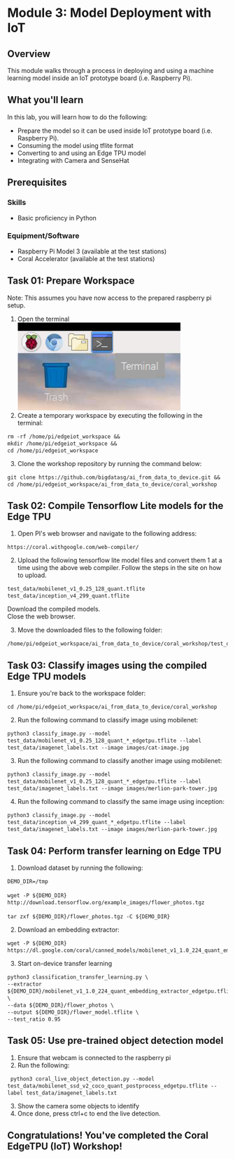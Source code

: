 # Module 3: Model Deployment with IoT
## Overview
This module walks through a process in deploying and using a machine learning model inside an IoT prototype board (i.e. Raspberry Pi).

## What you'll learn
In this lab, you will learn how to do the following:
- Prepare the model so it can be used inside IoT prototype board (i.e. Raspberry Pi).
- Consuming the model using tflite format
- Converting to and using an Edge TPU model 
- Integrating with Camera and SenseHat

## Prerequisites

### Skills
- Basic proficiency in Python

### Equipment/Software
- Raspberry Pi Model 3 (available at the test stations)
- Coral Accelerator (available at the test stations)

## Task 01: Prepare Workspace
Note: This assumes you have now access to the prepared raspberry pi setup.
1. Open the terminal
![](assets/pi_terminal.png)
2. Create a temporary workspace by executing the following in the terminal:
```
rm -rf /home/pi/edgeiot_workspace && 
mkdir /home/pi/edgeiot_workspace && 
cd /home/pi/edgeiot_workspace
```
3. Clone the workshop repository by running the command below:
```
git clone https://github.com/bigdatasg/ai_from_data_to_device.git &&
cd /home/pi/edgeiot_workspace/ai_from_data_to_device/coral_workshop
```

## Task 02: Compile Tensorflow Lite models for the Edge TPU
1. Open PI's web browser and navigate to the following address:
```
https://coral.withgoogle.com/web-compiler/
```
2. Upload the following tensorflow lite model files and convert them 1 at a time using the above web compiler. Follow the steps in the site on how to upload.
```
test_data/mobilenet_v1_0.25_128_quant.tflite
test_data/inception_v4_299_quant.tflite
```
Download the compiled models.    
Close the web browser.    

3. Move the downloaded files to the following folder:
```
/home/pi/edgeiot_workspace/ai_from_data_to_device/coral_workshop/test_data
```

## Task 03: Classify images using the compiled Edge TPU models
1. Ensure you're back to the workspace folder:
```
cd /home/pi/edgeiot_workspace/ai_from_data_to_device/coral_workshop
```
2. Run the following command to classify image using mobilenet:
```
python3 classify_image.py --model test_data/mobilenet_v1_0.25_128_quant_*_edgetpu.tflite --label test_data/imagenet_labels.txt --image images/cat-image.jpg
```
3. Run the following command to classify another image using mobilenet:
```
python3 classify_image.py --model test_data/mobilenet_v1_0.25_128_quant_*_edgetpu.tflite --label test_data/imagenet_labels.txt --image images/merlion-park-tower.jpg
```
4. Run the following command to classify the same image using inception:
```
python3 classify_image.py --model test_data/inception_v4_299_quant_*_edgetpu.tflite --label test_data/imagenet_labels.txt --image images/merlion-park-tower.jpg
```

## Task 04: Perform transfer learning on Edge TPU
1. Download dataset by running the following:
```
DEMO_DIR=/tmp

wget -P ${DEMO_DIR} http://download.tensorflow.org/example_images/flower_photos.tgz

tar zxf ${DEMO_DIR}/flower_photos.tgz -C ${DEMO_DIR}
```
2. Download an embedding extractor:
```
wget -P ${DEMO_DIR} https://dl.google.com/coral/canned_models/mobilenet_v1_1.0_224_quant_embedding_extractor_edgetpu.tflite
```
3. Start on-device transfer learning
```
python3 classification_transfer_learning.py \
--extractor ${DEMO_DIR}/mobilenet_v1_1.0_224_quant_embedding_extractor_edgetpu.tflite \
--data ${DEMO_DIR}/flower_photos \
--output ${DEMO_DIR}/flower_model.tflite \
--test_ratio 0.95
```

## Task 05: Use pre-trained object detection model
1. Ensure that webcam is connected to the raspberry pi
2. Run the following:
```
 python3 coral_live_object_detection.py --model test_data/mobilenet_ssd_v2_coco_quant_postprocess_edgetpu.tflite --label test_data/imagenet_labels.txt
```
3. Show the camera some objects to identify
4. Once done, press ctrl+c to end the live detection.

## Congratulations! You've completed the Coral EdgeTPU (IoT) Workshop!


